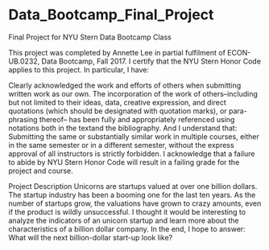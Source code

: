 # Data_Bootcamp_Final_Project
Final Project for NYU Stern Data Bootcamp Class 

This project was completed by  Annette Lee in partial fulfilment of ECON-UB.0232,
Data Bootcamp, Fall 2017. I certify that the NYU Stern Honor Code applies to this project. In particular, I have:

Clearly acknowledged the work and efforts of others when submitting written work as our own.
The incorporation of the work of others–including but not limited to their ideas, data, creative expression, and direct quotations (which should be designated with quotation marks), or para-phrasing thereof– has been fully and appropriately referenced using notations both in the textand the bibliography.
And I understand that:
Submitting the same or substantially similar work in multiple courses, either in the same semester
or in a different semester, without the express approval of all instructors is strictly forbidden. I acknowledge that a failure to abide by NYU Stern Honor Code will result in a failing grade for the project and course.

Project Description
Unicorns are startups valued at over one billion dollars. The startup industry has been a booming one for the last ten years. As the number of startups grow, the valuations have grown to crazy amounts, even if the product is wildly unsuccessful. I thought it would be interesting to analyze the indicators of an unicorn startup and learn more about the characteristics of a billion dollar company. In the end, I hope to answer: What will the next billion-dollar start-up look like?

